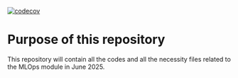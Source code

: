 [![codecov](https://codecov.io/gh/shivam13juna/mlops-dsml-june-2025/graph/badge.svg?token=M4QBW5755U)](https://codecov.io/gh/shivam13juna/mlops-dsml-june-2025)

# Purpose of this repository
This repository will contain all the codes and all the necessity files related to the MLOps module in June 2025.
